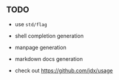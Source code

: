 ## TODO
- use `std/flag`

- shell completion generation
- manpage generation
- markdown docs generation

- check out https://github.com/jdx/usage
